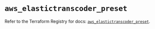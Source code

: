 # `aws_elastictranscoder_preset`

Refer to the Terraform Registry for docs: [`aws_elastictranscoder_preset`](https://registry.terraform.io/providers/hashicorp/aws/6.12.0/docs/resources/elastictranscoder_preset).
